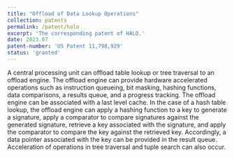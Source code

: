 ```yaml
---
title: "Offload of Data Lookup Operations"
collection: patents
permalink: /patent/halo
excerpt: 'The corresponding patent of HALO.'
date: 2023.07
patent-number: 'US Patent 11,798,929'
status: 'granted'
---
```

A central processing unit can offload table lookup or tree traversal to an offload engine. The offload engine can provide hardware accelerated operations such as instruction queueing, bit masking, hashing functions, data comparisons, a results queue, and a progress tracking. The offload engine can be associated with a last level cache. In the case of a hash table lookup, the offload engine can apply a hashing function to a key to generate a signature, apply a comparator to compare signatures against the generated signature, retrieve a key associated with the signature, and apply the comparator to compare the key against the retrieved key. Accordingly, a data pointer associated with the key can be provided in the result queue. Acceleration of operations in tree traversal and tuple search can also occur.